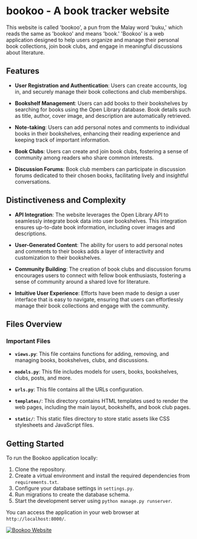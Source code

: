 # bookoo - A book tracker website

This website is called 'bookoo', a pun from the Malay word 'buku,' which reads the same as 'bookoo' and means 'book.' 'Bookoo' is a web application designed to help users organize and manage their personal book collections, join book clubs, and engage in meaningful discussions about literature.

## Features

- **User Registration and Authentication**: Users can create accounts, log in, and securely manage their book collections and club memberships.

- **Bookshelf Management**: Users can add books to their bookshelves by searching for books using the Open Library database. Book details such as title, author, cover image, and description are automatically retrieved.

- **Note-taking**: Users can add personal notes and comments to individual books in their bookshelves, enhancing their reading experience and keeping track of important information.

- **Book Clubs**: Users can create and join book clubs, fostering a sense of community among readers who share common interests.

- **Discussion Forums**: Book club members can participate in discussion forums dedicated to their chosen books, facilitating lively and insightful conversations.


## Distinctiveness and Complexity

- **API Integration**: The website leverages the Open Library API to seamlessly integrate book data into user bookshelves. This integration ensures up-to-date book information, including cover images and descriptions.

- **User-Generated Content**: The ability for users to add personal notes and comments to their books adds a layer of interactivity and customization to their bookshelves.

- **Community Building**: The creation of book clubs and discussion forums encourages users to connect with fellow book enthusiasts, fostering a sense of community around a shared love for literature.

- **Intuitive User Experience**: Efforts have been made to design a user interface that is easy to navigate, ensuring that users can effortlessly manage their book collections and engage with the community.

## Files Overview

### Important Files

- **`views.py`**: This file contains functions for adding, removing, and managing books, bookshelves, clubs, and discussions.

- **`models.py`**: This file includes models for users, books, bookshelves, clubs, posts, and more. 

- **`urls.py`**: This file contains all the  URLs configuration.

- **`templates/`**: This directory contains HTML templates used to render the web pages, including the main layout, bookshelfs, and book club pages.

- **`static/`**: This static files directory to store static assets like CSS stylesheets and JavaScript files.

## Getting Started

To run the Bookoo application locally:

1. Clone the repository.
2. Create a virtual environment and install the required dependencies from `requirements.txt`.
3. Configure your database settings in `settings.py`.
4. Run migrations to create the database schema.
5. Start the development server using `python manage.py runserver`.

You can access the application in your web browser at `http://localhost:8000/`.

[![Bookoo Website]([http://img.youtube.com/vi/PGHTFmwBrNI/0.jpg)](https://youtu.be/PGHTFmwBrNI "Bookoo Website")



